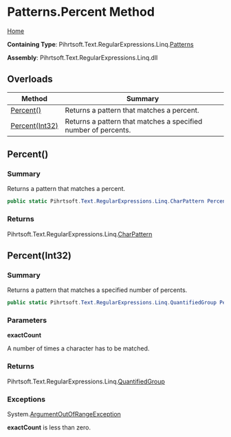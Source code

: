 # Patterns\.Percent Method

[Home](../../../../../../README.md)

**Containing Type**: Pihrtsoft\.Text\.RegularExpressions\.Linq\.[Patterns](../README.md)

**Assembly**: Pihrtsoft\.Text\.RegularExpressions\.Linq\.dll

## Overloads

| Method | Summary |
| ------ | ------- |
| [Percent()](#Pihrtsoft_Text_RegularExpressions_Linq_Patterns_Percent) | Returns a pattern that matches a percent\. |
| [Percent(Int32)](#Pihrtsoft_Text_RegularExpressions_Linq_Patterns_Percent_System_Int32_) | Returns a pattern that matches a specified number of percents\. |

## Percent\(\) <a name="Pihrtsoft_Text_RegularExpressions_Linq_Patterns_Percent"></a>

### Summary

Returns a pattern that matches a percent\.

```csharp
public static Pihrtsoft.Text.RegularExpressions.Linq.CharPattern Percent()
```

### Returns

Pihrtsoft\.Text\.RegularExpressions\.Linq\.[CharPattern](../../CharPattern/README.md)

## Percent\(Int32\) <a name="Pihrtsoft_Text_RegularExpressions_Linq_Patterns_Percent_System_Int32_"></a>

### Summary

Returns a pattern that matches a specified number of percents\.

```csharp
public static Pihrtsoft.Text.RegularExpressions.Linq.QuantifiedGroup Percent(int exactCount)
```

### Parameters

**exactCount**

A number of times a character has to be matched\.

### Returns

Pihrtsoft\.Text\.RegularExpressions\.Linq\.[QuantifiedGroup](../../QuantifiedGroup/README.md)

### Exceptions

System\.[ArgumentOutOfRangeException](https://docs.microsoft.com/en-us/dotnet/api/system.argumentoutofrangeexception)

**exactCount** is less than zero\.

